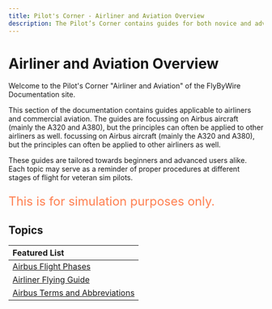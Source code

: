 ```yaml
---
title: Pilot's Corner - Airliner and Aviation Overview
description: The Pilot’s Corner contains guides for both novice and advanced users of Airbus airliners.
---
```


<link rel="stylesheet" href="../../stylesheets/toc-tables.css">

# Airliner and Aviation Overview 

Welcome to the Pilot's Corner "Airliner and Aviation" of the FlyByWire Documentation site.

This section of the documentation contains guides applicable to airliners and commercial aviation. The guides are 
focussing on Airbus aircraft (mainly the A320 and A380), but the principles can often be applied to other airliners as well.
focussing on Airbus aircraft (mainly the A320 and A380), but the principles can often be applied to other airliners as well.

These guides are tailored towards beginners and advanced users alike. Each topic may serve as a reminder of proper 
procedures at different stages of flight for veteran sim pilots.

<p style="color:coral; font-size:24px;">This is for simulation purposes only.</p>

##  Topics

| Featured List                                                |
|:-------------------------------------------------------------|
| [Airbus Flight Phases](./flight-phases.md)                   |
| [Airliner Flying Guide](./airliner-flying-guide/overview.md) |
| [Airbus Terms and Abbreviations](./abbreviations.md)         |